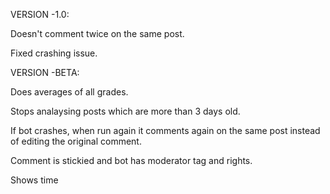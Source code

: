 

VERSION -1.0:
  
  Doesn't comment twice on the same post.
  
  Fixed crashing issue.



VERSION -BETA:
  
  Does averages of all grades.
  
  Stops analaysing posts which are more than 3 days old.
  
  If bot crashes, when run again it comments again on the same post instead of editing the original comment.
  
  Comment is stickied and bot has moderator tag and rights.
  
  Shows time
